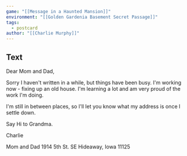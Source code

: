 ```yaml
---
game: "[[Message in a Haunted Mansion]]"
environment: "[[Golden Gardenia Basement Secret Passage]]"
tags: 
  - postcard
author: "[[Charlie Murphy]]"
---
```

## Text

Dear Mom and Dad,

Sorry I haven't written in a while, but things have been busy. I'm working now - fixing up an old house. I'm learning a lot and am very proud of the work I'm doing. 

I'm still in between places, so I'll let you know what my address is once I settle down.

Say Hi to Grandma.

Charlie

Mom and Dad
1914 5th St. SE
Hideaway, Iowa 11125